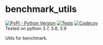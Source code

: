 # benchmark_utils
[![PyPI - Python Version](https://img.shields.io/pypi/pyversions/benchmark-utils)](https://pypi.org/project/benchmark-utils/)
[![Tests](https://github.com/ayasyrev/benchmark_utils/workflows/Tests/badge.svg)](https://github.com/ayasyrev/benchmark_utils/actions?workflow=Tests)  [![Codecov](https://codecov.io/gh/ayasyrev/benchmark_utils/branch/main/graph/badge.svg)](https://codecov.io/gh/ayasyrev/benchmark_utils)  
Tested on python 3.7, 3.8, 3.9  
  
Utils for benchmark.  
